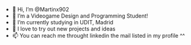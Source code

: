 - 👋 Hi, I’m @Martinx902
- 👀 I’m a Videogame Design and Programming Student!
- 🌱 I’m currently studying in UDIT, Madrid
- 💞️ I love to try out new projects and ideas
- 📫 You can reach me throught linkedin the mail listed in my profile ^^ 

<!---
Martinx902/Martinx902 is a ✨ special ✨ repository because its `README.md` (this file) appears on your GitHub profile.
You can click the Preview link to take a look at your changes.
--->
